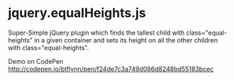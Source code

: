 jquery.equalHeights.js
======================

Super-Simple jQuery plugin which finds the tallest child with class="equal-heights" in a given container and sets its height on all the other children with class="equal-heights".

Demo on CodePen
http://codepen.io/btflynn/pen/f24de7c3a749d086d8248bd55183bcec



